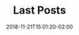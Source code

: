 ---
# Possible Widgets:
#   team
#   contact
#   images
#   siginup
widget: "last-post"
active: true
date: 2018-11-21T15:01:20-02:00

title: "Last Posts"
subtitle: ""

# Order that this section will appear in.
weight: 100
---